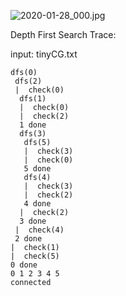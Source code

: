 ![2020-01-28_000.jpg](https://gitee.com/gdhu/testtingop/raw/master/2020-01-28_000.jpg)

Depth First Search Trace: 

input: tinyCG.txt

```shell
dfs(0)
 dfs(2)
 |  check(0)
  dfs(1)
  |  check(0)
  |  check(2)
  1 done
  dfs(3)
   dfs(5)
   |  check(3)
   |  check(0)
   5 done
   dfs(4)
   |  check(3)
   |  check(2)
   4 done
  |  check(2)
  3 done
 |  check(4)
 2 done
|  check(1)
|  check(5)
0 done
0 1 2 3 4 5 
connected
```

